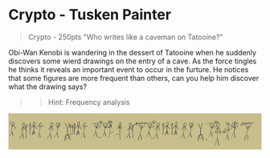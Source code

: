 
# Crypto - Tusken Painter
> Crypto - 250pts
"Who writes like a caveman on Tatooine?"

Obi-Wan Kenobi is wandering in the dessert of Tatooine when he suddenly discovers 
some wierd drawings on the entry of a cave. As the force tingles he thinks it reveals 
an important event to occur in the furture. He notices that some figures are more 
frequent than others, can you help him discover what the drawing says? 

>>Hint: Frequency analysis

![CAVEMEN](cavemen.png)




